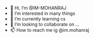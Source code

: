 - 👋 Hi, I’m @IM-MOHANRAJ
- 👀 I’m interested in many things 
- 🌱 I’m currently learning cs
- 💞️ I’m looking to collaborate on ...
- 📫 How to reach me ig @im.mohanraj

<!---
IM-MOHANRAJ/IM-MOHANRAJ is a ✨ special ✨ repository because its `README.md` (this file) appears on your GitHub profile.
You can click the Preview link to take a look at your changes.
--->
